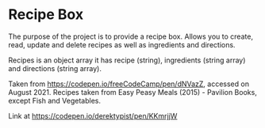 # Recipe Box

The purpose of the project is to provide a recipe box.  Allows you to create, read, update and delete recipes as well as ingredients and directions.

Recipes is an object array it has recipe (string), ingredients (string array) and directions (string array).

Taken from https://codepen.io/freeCodeCamp/pen/dNVazZ, accessed on August 2021.  Recipes taken from Easy Peasy Meals (2015) - Pavilion Books, except Fish and Vegetables.

Link at https://codepen.io/derektypist/pen/KKmrjjW
